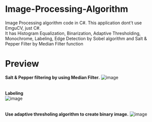 # Image-Processing-Algorithm
Image Processing algorithm code in C#. This application dont't use EmguCV, just C#. <br>
It has Histogram Equalization, Binarization, Adaptive Thresholding, Monochrome, Labeling, Edge Detection by Sobel algorithm and Salt & Pepper Filter by Median Filter function <br>

# Preview
<strong>Salt & Pepper filtering by using Median Filter.</strong>
![image](https://user-images.githubusercontent.com/69473375/138560699-113c04bd-5a1c-4979-a062-cf4f28854773.png)
<br><br><br>
<strong>Labeling</strong><br>
![image](https://user-images.githubusercontent.com/69473375/138560715-6012a5b7-8918-4ac3-86f2-93f64b0cd919.png)
<br><br><br>
<strong>Use adaptive thresholing algorithm to create binary image.</strong>
![image](https://user-images.githubusercontent.com/69473375/138560747-37fb1e65-71fe-4665-b187-e4ea9032606f.png)
